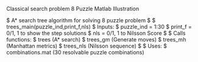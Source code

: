 Classical search problem
8 Puzzle Matlab Illustration

$ A* search tree algorithm for solving 8 puzzle problem
$
$ trees_main(puzzle_ind,print_f,nls)
$ Inputs:
$   puzzle_ind = 1:30
$   print_f = 0/1, 1 to show the step solutions 
$   nls = 0/1, 1 to Nilsson Score
$
$ Calls functions: 
$   trees (A* search)
$   trees_gm (Generate moves)
$   trees_mh (Manhattan metrics)
$   trees_nls (Nilsson sequence)
$
$ Uses:
$   combinations.mat (30 resolvable puzzle combinations)
